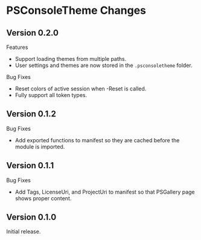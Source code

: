 # PSConsoleTheme Changes

## Version 0.2.0

Features

* Support loading themes from multiple paths.
* User settings and themes are now stored in the `.psconsoletheme` folder.

Bug Fixes

* Reset colors of active session when -Reset is called.
* Fully support all token types.

## Version 0.1.2

Bug Fixes

* Add exported functions to manifest so they are cached before the module is imported.

## Version 0.1.1

Bug Fixes

* Add Tags, LicenseUri, and ProjectUri to manifest so that PSGallery page shows proper content.

## Version 0.1.0

Initial release.